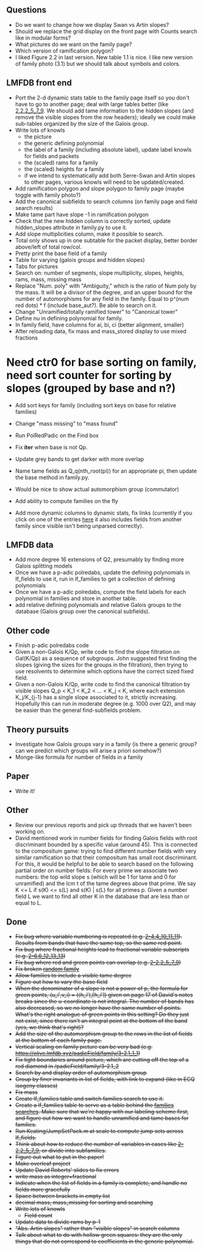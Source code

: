 
## Questions

 * Do we want to change how we display Swan vs Artin slopes?
 * Should we replace the grid display on the front page with Counts search like in modular forms?
 * What pictures do we want on the family page?
 * Which version of ramification polygon?
* I liked Figure 2.2 in last version.  New table 1.1 is nice.  I like new version of family photo (3.1) but we should talk about symbols and colors.

## LMFDB front end

 * Port the 2-d dynamic stats table to the family page itself so you don't have to go to another page; deal with large tables better (like [2.2.2_5_7_9](https://olive.lmfdb.xyz/padicField/dynamic_stats?p=2&n=16&visible_quantifier=exactly&visible=[2,+7%2F2,+9%2F2,+11%2F2]&col1=slopes&totals1=yes&col2=galois_label&totals2=yes&proportions=none).  We should add tame information to the hidden slopes (and remove the visible slopes from the row headers); ideally we could make sub-tables organized by the size of the Galois group.
 * Write lots of knowls
   * the picture
   * the generic defining polynomial
   * the label of a family (including absolute label), update label knowls for fields and packets
   * the (scaled) rams for a family
   * the (scaled) heights for a family
   * if we intend to systematically add both Serre-Swan and Artin slopes to other pages, various knowls will need to be updated/created.
 * Add ramification polygon and slope polygon to family page (maybe toggle with family photo?)
 * Add the canonical subfields to search columns (on family page and field search results)
 * Make tame part have slope -1 in ramification polygon
 * Check that the new hidden column is correctly sorted, update hidden_slopes attribute in family.py to use it.
 * Add slope multiplicities column, make it possible to search.
 * Total only shows up in one subtable for the packet display, better border above/left of total row/col.
 * Pretty print the base field of a family
 * Table for varying (galois groups and hidden slopes)
 * Tabs for pictures
 * Search on: number of segments, slope multiplicity, slopes, heights, rams, mass, missing mass
 * Replace "Num. poly" with "Ambiguity," which is the ratio of Num poly by the mass.  It will be a divisor of the degree, and an upper bound for the number of automorphisms for any field in the family.  Equal to p^(num red dots) * f (include base_aut?).  Be able to search on it.
 * Change "Unramified/totally ramified tower" to "Canonical tower"
 * Define nu in defining polynomial for family.
 * In family field, have columns for ai, bi, ci (better alignment, smaller)
 * After reloading data, fix mass and mass_stored display to use mixed fractions
 # Need ctr0 for base sorting on family, need sort counter for sorting by slopes (grouped by base and n?)
 * Add sort keys for family (including sort keys on base for relative families)
 * Change "mass missing" to "mass found"
 * Run PolRedPadic on the Find box

 * Fix __iter__ when base is not Qp.
 * Update grey bands to get darker with more overlap
 * Name tame fields as Q_q(nth_root(pi)) for an appropriate pi, then update the base method in family.py.
 * Would be nice to show actual automorphism group (commutator)
 * Add ability to compute families on the fly
 * Add more dynamic columns to dynamic stats, fix links (currently if you click on one of the entries [here](https://olive.lmfdb.xyz/padicField/dynamic_stats?p=2&n=8&visible_quantifier=exactly&visible=[2,+3,+17%2F4]&col1=slopes&totals1=yes&col2=galois_label&totals2=yes&proportions=none) it also includes fields from another family since visible isn't being unparsed correctly).


## LMFDB data

 * Add more degree 16 extensions of Q2, presumably by finding more Galois splitting models
 * Once we have a p-adic polredabs, update the defining polynomials in lf_fields to use it, run in lf_families to get a collection of defining polynomials
 * Once we have a p-adic polredabs, compute the field labels for each polynomial in families and store in another table.
 * add relative defining polynomials and relative Galois groups to the database (Galois group over the canonical subfields).

## Other code

 * Finish p-adic polredabs code
 * Given a non-Galois K/Qp, write code to find the slope filtration on Gal(K/Qp) as a sequence of subgroups.  John suggested first finding the slopes (giving the sizes for the groups in the filtration), then trying to use resolvents to determine which options have the correct sized fixed field.
 * Given a non-Galois K/Qp, write code to find the canonical filtration by visible slopes Q_p < K_1 < K_2 < ... < K_j < K, where each extension K_j/K_{j-1} has a single slope associated to it, strictly increasing.  Hopefully this can run in moderate degree (e.g. 1000 over Q2), and may be easier than the general find-subfields problem.

## Theory pursuits

 * Investigate how Galois groups vary in a family (is there a generic group?  can we predict which groups will arise a priori somehow?)
  * Monge-like formula for number of fields in a family

## Paper

 * Write it!

## Other

 * Review our previous reports and pick up threads that we haven't been working on.
 * David mentioned work in number fields for finding Galois fields with root discriminant bounded by a specific value (around 45).  This is connected to the compositum game: trying to find different number fields with very similar ramification so that their compositum has small root discriminant.  For this, it would be helpful to be able to search based on the following partial order on number fields: For every prime we associate two numbers: the top wild slope s (which will be 1 for tame and 0 for unramified) and the lcm t of the tame degrees above that prime.  We say K <= L if s(K) <= s(L) and s(K) | s(L) for all primes p.  Given a number field L we want to find all other K in the database that are less than or equal to L.

## Done

 * ~~Fix bug where variable numbering is repeated (e.g. [2-4.4_10_11_11](https://olive.lmfdb.xyz/padicField/family/2-4.4_10_11_11)).  Results from bands that have the same top, so the same red point.~~
 * ~~Fix bug where fractional heights lead to fractional variable subscripts (e.g. [2-6.6_12_13_13](https://olive.lmfdb.xyz/padicField/family/2-6.6_12_13_13))~~
 * ~~Fix bug where red and green points can overlap (e.g. [2-2.2_5_7_9](https://olive.lmfdb.xyz/padicField/family/2-2.2_5_7_9))~~
 * ~~Fix broken [random family](https://olive.lmfdb.xyz/padicField/families/?n=8&search_type=Random)~~
 * ~~Allow families to include a visible tame degree~~
 * ~~Figure out how to vary the base field~~
 * ~~When the denominator of a slope is not a power of p, the formula for green points, (u_i′,v_i) = (⟨h_i′⟩,⌈h_i′⌉) given on page 17 of David's notes breaks since the u-coordinate is not integral.  The number of bands has also decreased, so we no longer have the same number of points.  What's the right analogue of green points in this setting?  Do they just not exist, since there isn't an integral point at the bottom of the band (yes, we think that's right)?~~
 * ~~Add the size of the automorphism group to the rows in the list of fields at the bottom of each family page.~~
 * ~~Vertical scaling on family picture can be very bad (e.g. https://olive.lmfdb.xyz/padicField/family/3-2.1_1_1)~~
 * ~~Fix tight boundaries around picture, which are cutting off the top of a red diamond in /padicField/family/3-2.1_2~~
 * ~~Search by and display order of automorphism group~~
 * ~~Group by finer invariants in list of fields, with link to expand (like in ECQ isogeny classes)~~
 * ~~Fix mass~~
 * ~~Create lf_families table and switch families search to use it.~~
 * ~~Create a lf_families table to serve as a table behind the [families searches](https://olive.lmfdb.xyz/padicField/families/).  Make sure that we're happy with our labeling scheme first, and figure out how we want to handle unramified and tame bases for families.~~
 * ~~Run Keating/JumpSetPack.m at scale to compute jump sets across lf_fields.~~
 * ~~Think about how to reduce the number of variables in cases like [2-2.2_5_7_9](https://olive.lmfdb.xyz/padicField/family/2-2.2_5_7_9), or divide into subfamilies.~~
 * ~~Figure out what to put in the paper!~~
 * ~~Make overleaf project~~
 * ~~Update David Roberts' slides to fix errors~~
 * ~~write mass as integer+fractional~~
 * ~~Indicate when the list of fields in a family is complete, and handle no fields more gracefully~~
 * ~~Space between brackets in empty list~~
 * ~~decimal mass, mass_missing for sorting and searching~~
 * ~~Write lots of knowls~~
   * ~~Field count~~
 * ~~Update data to divide rams by p-1~~
 * ~~"Abs. Artin slopes" rather than "visible slopes" in search columns~~
 * ~~Talk about what to do with hollow green squares: they are the only things that do not correspond to coefficients in the generic polynomial.~~
